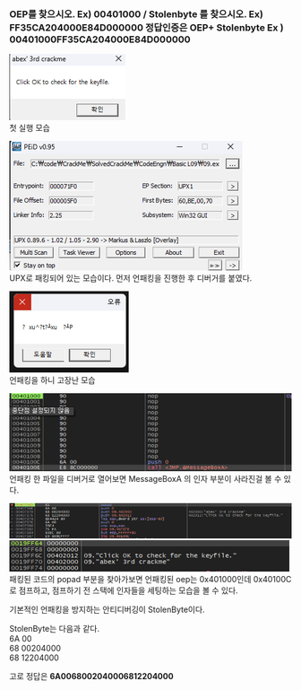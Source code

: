 ### OEP를 찾으시오. Ex) 00401000 / Stolenbyte 를 찾으시오. Ex) FF35CA204000E84D000000 정답인증은 OEP+ Stolenbyte Ex ) 00401000FF35CA204000E84D000000

![first.png](./first.png)  
첫 실행 모습

![peid.png](./peid.png)  
UPX로 패킹되어 있는 모습이다. 먼저 언패킹을 진행한 후 디버거를 붙였다.

![error](./error.png)  
언패킹을 하니 고장난 모습

![oep](./oep.png)  
언패킹 한 파일을 디버거로 열어보면 MessageBoxA 의 인자 부분이 사라진걸 볼 수 있다.

![pack](./pack.png)
![stack](./stack.png)  
패킹된 코드의 popad 부분을 찾아가보면 언패킹된 oep는 0x401000인데 0x40100C로 점프하고,
점프하기 전 스택에 인자들을 세팅하는 모습을 볼 수 있다.

기본적인 언패킹을 방지하는 안티디버깅이 StolenByte이다.

StolenByte는 다음과 같다.  
6A 00  
68 00204000  
68 12204000

고로 정답은 **6A0068002040006812204000**
